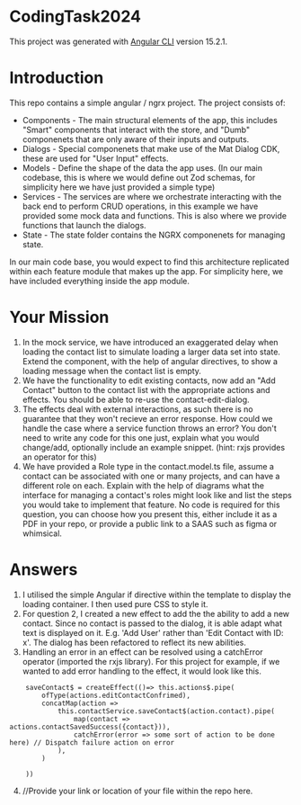 # CodingTask2024

This project was generated with [Angular CLI](https://github.com/angular/angular-cli) version 15.2.1.

# Introduction
This repo contains a simple angular / ngrx project. The project consists of:
* Components - 
    The main structural elements of the app, this includes "Smart" components that interact with the store, and "Dumb" componenets that are only aware of their inputs and outputs.
* Dialogs - 
    Special componenets that make use of the Mat Dialog CDK, these are used for "User Input" effects.
* Models - 
    Define the shape of the data the app uses. (In our main codebase, this is where we would define out Zod schemas, for simplicity here we have just provided a simple type)
* Services - 
    The services are where we orchestrate interacting with the back end to perform CRUD operations, in this example we have provided some mock data and functions.
    This is also where we provide functions that launch the dialogs.
* State -
    The state folder contains the NGRX componenets for managing state.

In our main code base, you would expect to find this architecture replicated within each feature module that makes up the app. For simplicity here, we have included everything inside the app module.

# Your Mission
1. In the mock service, we have introduced an exaggerated delay when loading the contact list to simulate loading a larger data set into state. Extend the component, with the help of angular directives, to show a loading message when the contact list is empty.
2. We have the functionality to edit existing contacts, now add an "Add Contact" button to the contact list with the appropriate actions and effects. You should be able to re-use the contact-edit-dialog.
3. The effects deal with external interactions, as such there is no guarantee that they won't recieve an error response. How could we handle the case where a service function throws an error? You don't need to write any code for this one just, explain what you would change/add, optionally include an example snippet. (hint: rxjs provides an operator for this)
4. We have provided a Role type in the contact.model.ts file, assume a contact can be associated with one or many projects, and can have a different role on each. Explain with the help of diagrams what the interface for managing a contact's roles might look like and list the steps you would take to implement that feature. No code is required for this question, you can choose how you present this, either include it as a PDF in your repo, or provide a public link to a SAAS such as figma or whimsical.

# Answers

1. I utilised the simple Angular if directive within the template to display the loading container. I then used pure CSS to style it. 
2. For question 2, I created a new effect to add the the ability to add a new contact. Since no contact is passed to the dialog, it is able adapt what text is displayed on it. E.g. 'Add User' rather than 'Edit Contact with ID: x'. The dialog has been refactored to reflect its new abilities.
3. Handling an error in an effect can be resolved using a catchError operator (imported the rxjs library). For this project for example, if we wanted to add error handling to the  effect, it would look like this.
```
    saveContact$ = createEffect(()=> this.actions$.pipe(
        ofType(actions.editContactConfrimed),
        concatMap(action =>
            this.contactService.saveContact$(action.contact).pipe(
                map(contact => actions.contactSavedSuccess({contact})),
                catchError(error => some sort of action to be done here) // Dispatch failure action on error
            ),
        )
        
    ))
```

4. //Provide your link or location of your file within the repo here.
